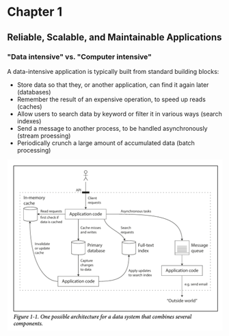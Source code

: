 # Chapter 1
## Reliable, Scalable, and Maintainable Applications

### "Data intensive" vs. "Computer intensive"

A data-intensive application is typically built from standard building blocks:

- Store data so that they, or another application, can find it again later (databases)
- Remember the result of an expensive operation, to speed up reads (caches)
- Allow users to search data by keyword or filter it in various ways (search indexes)
- Send a message to another process, to be handled asynchronously (stream proessing)
- Periodically crunch a large amount of accumulated data (batch processing)

![image](./sc.png)